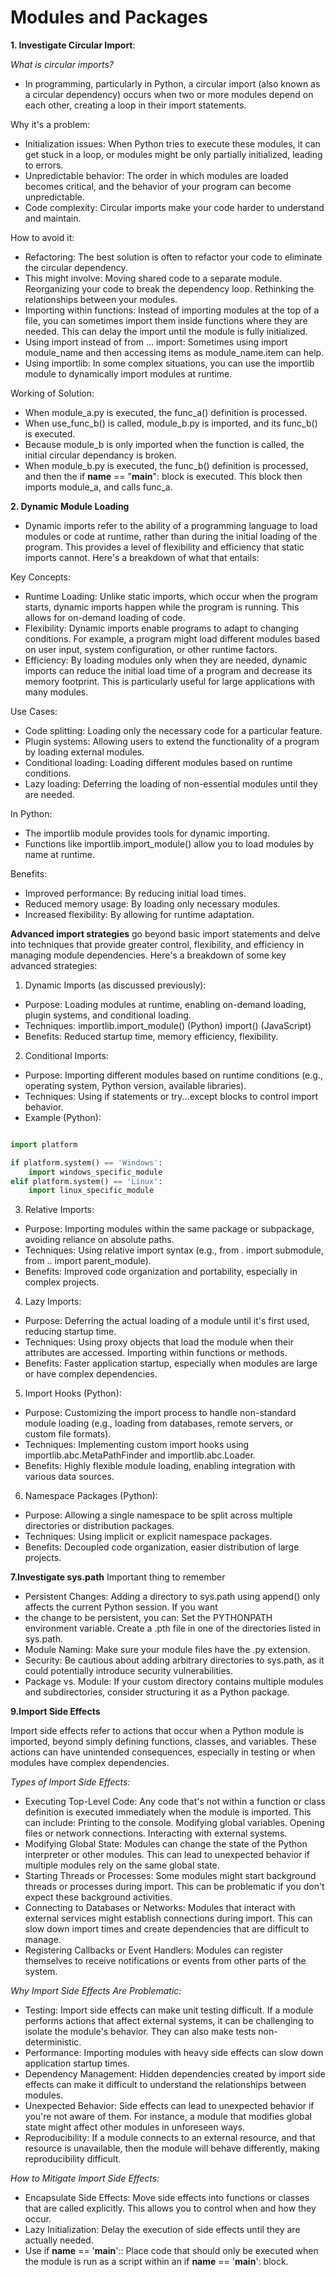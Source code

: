 # Modules and Packages

**1. Investigate Circular Import**:

_What is circular imports?_
- In programming, particularly in Python, a circular import (also known as a circular dependency) occurs when two or more modules depend on each other, creating a loop in their import statements.

Why it's a problem:

- Initialization issues: When Python tries to execute these modules, it can get stuck in a loop, or modules might be only partially initialized, leading to errors.   
- Unpredictable behavior: The order in which modules are loaded becomes critical, and the behavior of your program can become unpredictable.   
- Code complexity: Circular imports make your code harder to understand and maintain.

How to avoid it:

- Refactoring: The best solution is often to refactor your code to eliminate the circular dependency. 
- This might involve: Moving shared code to a separate module.
Reorganizing your code to break the dependency loop.
Rethinking the relationships between your modules.
- Importing within functions: Instead of importing modules at the top of a file, you can sometimes import them inside functions where they are needed. This can delay the import until the module is fully initialized.   
- Using import instead of from ... import: Sometimes using import module_name and then accessing items as module_name.item can help.
- Using importlib: In some complex situations, you can use the importlib module to dynamically import modules at runtime.

Working of Solution:
- When module_a.py is executed, the func_a() definition is processed.
- When use_func_b() is called, module_b.py is imported, and its func_b() is executed.
- Because module_b is only imported when the function is called, the initial circular dependancy is broken.
- When module_b.py is executed, the func_b() definition is processed, and then the if __name__ == "__main__": block is executed. This block then imports module_a, and calls func_a.

**2. Dynamic Module Loading**
- Dynamic imports refer to the ability of a programming language to load modules or code at runtime, rather than during the initial loading of the program. This provides a level of flexibility and efficiency that static imports cannot. Here's a breakdown of what that entails:

Key Concepts:

- Runtime Loading:
Unlike static imports, which occur when the program starts, dynamic imports happen while the program is running. This allows for on-demand loading of code.
- Flexibility:
Dynamic imports enable programs to adapt to changing conditions. For example, a program might load different modules based on user input, system configuration, or other runtime factors.
- Efficiency:
By loading modules only when they are needed, dynamic imports can reduce the initial load time of a program and decrease its memory footprint. This is particularly useful for large applications with many modules.

Use Cases:
- Code splitting: Loading only the necessary code for a particular feature.
- Plugin systems: Allowing users to extend the functionality of a program by loading external modules.
- Conditional loading: Loading different modules based on runtime conditions.
- Lazy loading: Deferring the loading of non-essential modules until they are needed.

In Python:

- The importlib module provides tools for dynamic importing.
- Functions like importlib.import_module() allow you to load modules by name at runtime.

 
Benefits:

- Improved performance: By reducing initial load times.
- Reduced memory usage: By loading only necessary modules.
- Increased flexibility: By allowing for runtime adaptation.

**Advanced import strategies** go beyond basic import statements and delve into techniques that provide greater control, flexibility, and efficiency in managing module dependencies. Here's a breakdown of some key advanced strategies:

1. Dynamic Imports (as discussed previously):
- Purpose: Loading modules at runtime, enabling on-demand loading, plugin systems, and conditional loading.   
- Techniques:
importlib.import_module() (Python)
import() (JavaScript)
- Benefits: Reduced startup time, memory efficiency, flexibility.   
2. Conditional Imports:
- Purpose: Importing different modules based on runtime conditions (e.g., operating system, Python version, available libraries).
- Techniques: Using if statements or try...except blocks to control import behavior.
- Example (Python):
```python

import platform

if platform.system() == 'Windows':
    import windows_specific_module
elif platform.system() == 'Linux':
    import linux_specific_module

```

3. Relative Imports:
- Purpose: Importing modules within the same package or subpackage, avoiding reliance on absolute paths.
- Techniques: Using relative import syntax (e.g., from . import submodule, from .. import parent_module).
- Benefits: Improved code organization and portability, especially in complex projects. 

4. Lazy Imports:

- Purpose: Deferring the actual loading of a module until it's first used, reducing startup time. 
- Techniques:
Using proxy objects that load the module when their attributes are accessed. 
Importing within functions or methods. 
- Benefits: Faster application startup, especially when modules are large or have complex dependencies. 


5. Import Hooks (Python):

- Purpose: Customizing the import process to handle non-standard module loading (e.g., loading from databases, remote servers, or custom file formats).
- Techniques: Implementing custom import hooks using importlib.abc.MetaPathFinder and importlib.abc.Loader.
- Benefits: Highly flexible module loading, enabling integration with various data sources.


6. Namespace Packages (Python):

- Purpose: Allowing a single namespace to be split across multiple directories or distribution packages.
- Techniques: Using implicit or explicit namespace packages. 
- Benefits: Decoupled code organization, easier distribution of large projects.

**7.Investigate sys.path**
Important thing to remember

- Persistent Changes: Adding a directory to sys.path using append() only affects the current Python session. If you want 
- the change to be persistent, you can:
Set the PYTHONPATH environment variable.
Create a .pth file in one of the directories listed in sys.path.
- Module Naming: Make sure your module files have the .py extension.
- Security: Be cautious about adding arbitrary directories to sys.path, as it could potentially introduce security vulnerabilities.
- Package vs. Module: If your custom directory contains multiple modules and subdirectories, consider structuring it as a Python package.


**9.Import Side Effects**

Import side effects refer to actions that occur when a Python module is imported, beyond simply defining functions, classes, and variables. 
These actions can have unintended consequences, especially in testing or when modules have complex dependencies.

_Types of Import Side Effects:_

- Executing Top-Level Code:
Any code that's not within a function or class definition is executed immediately when the module is imported. This can include:
Printing to the console.
Modifying global variables.
Opening files or network connections.
Interacting with external systems.
- Modifying Global State:
Modules can change the state of the Python interpreter or other modules. This can lead to unexpected behavior if multiple 
modules rely on the same global state.
- Starting Threads or Processes:
Some modules might start background threads or processes during import. This can be problematic if you don't expect these background activities.
- Connecting to Databases or Networks:
Modules that interact with external services might establish connections during import. This can slow down import times and create dependencies that are difficult to manage.
- Registering Callbacks or Event Handlers:
Modules can register themselves to receive notifications or events from other parts of the system.

_Why Import Side Effects Are Problematic:_

- Testing:
Import side effects can make unit testing difficult. If a module performs actions that affect external systems, it can be challenging to isolate the module's behavior.
They can also make tests non-deterministic.
- Performance:
Importing modules with heavy side effects can slow down application startup times.
- Dependency Management:
Hidden dependencies created by import side effects can make it difficult to understand the relationships between modules.
- Unexpected Behavior:
Side effects can lead to unexpected behavior if you're not aware of them. For instance, a module that modifies global state might affect other modules in unforeseen ways.
- Reproducibility:
If a module connects to an external resource, and that resource is unavailable, then the module will behave differently, making reproducibility difficult.


_How to Mitigate Import Side Effects:_

- Encapsulate Side Effects:
Move side effects into functions or classes that are called explicitly. This allows you to control when and how they occur.
- Lazy Initialization:
Delay the execution of side effects until they are actually needed.
- Use if __name__ == '__main__'::
Place code that should only be executed when the module is run as a script within an if __name__ == '__main__': block.